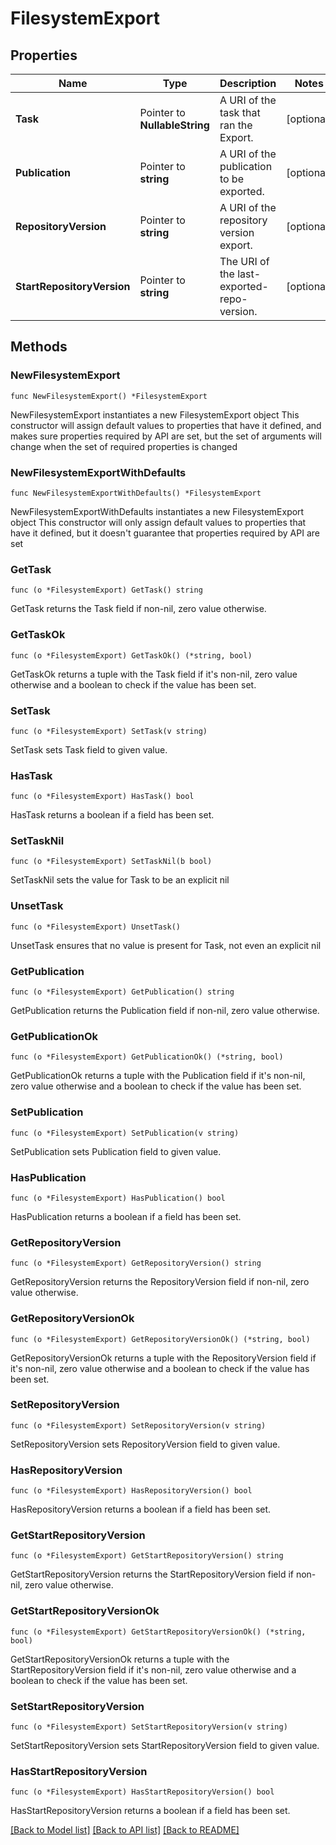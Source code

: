 # FilesystemExport

## Properties

Name | Type | Description | Notes
------------ | ------------- | ------------- | -------------
**Task** | Pointer to **NullableString** | A URI of the task that ran the Export. | [optional] 
**Publication** | Pointer to **string** | A URI of the publication to be exported. | [optional] 
**RepositoryVersion** | Pointer to **string** | A URI of the repository version export. | [optional] 
**StartRepositoryVersion** | Pointer to **string** | The URI of the last-exported-repo-version. | [optional] 

## Methods

### NewFilesystemExport

`func NewFilesystemExport() *FilesystemExport`

NewFilesystemExport instantiates a new FilesystemExport object
This constructor will assign default values to properties that have it defined,
and makes sure properties required by API are set, but the set of arguments
will change when the set of required properties is changed

### NewFilesystemExportWithDefaults

`func NewFilesystemExportWithDefaults() *FilesystemExport`

NewFilesystemExportWithDefaults instantiates a new FilesystemExport object
This constructor will only assign default values to properties that have it defined,
but it doesn't guarantee that properties required by API are set

### GetTask

`func (o *FilesystemExport) GetTask() string`

GetTask returns the Task field if non-nil, zero value otherwise.

### GetTaskOk

`func (o *FilesystemExport) GetTaskOk() (*string, bool)`

GetTaskOk returns a tuple with the Task field if it's non-nil, zero value otherwise
and a boolean to check if the value has been set.

### SetTask

`func (o *FilesystemExport) SetTask(v string)`

SetTask sets Task field to given value.

### HasTask

`func (o *FilesystemExport) HasTask() bool`

HasTask returns a boolean if a field has been set.

### SetTaskNil

`func (o *FilesystemExport) SetTaskNil(b bool)`

 SetTaskNil sets the value for Task to be an explicit nil

### UnsetTask
`func (o *FilesystemExport) UnsetTask()`

UnsetTask ensures that no value is present for Task, not even an explicit nil
### GetPublication

`func (o *FilesystemExport) GetPublication() string`

GetPublication returns the Publication field if non-nil, zero value otherwise.

### GetPublicationOk

`func (o *FilesystemExport) GetPublicationOk() (*string, bool)`

GetPublicationOk returns a tuple with the Publication field if it's non-nil, zero value otherwise
and a boolean to check if the value has been set.

### SetPublication

`func (o *FilesystemExport) SetPublication(v string)`

SetPublication sets Publication field to given value.

### HasPublication

`func (o *FilesystemExport) HasPublication() bool`

HasPublication returns a boolean if a field has been set.

### GetRepositoryVersion

`func (o *FilesystemExport) GetRepositoryVersion() string`

GetRepositoryVersion returns the RepositoryVersion field if non-nil, zero value otherwise.

### GetRepositoryVersionOk

`func (o *FilesystemExport) GetRepositoryVersionOk() (*string, bool)`

GetRepositoryVersionOk returns a tuple with the RepositoryVersion field if it's non-nil, zero value otherwise
and a boolean to check if the value has been set.

### SetRepositoryVersion

`func (o *FilesystemExport) SetRepositoryVersion(v string)`

SetRepositoryVersion sets RepositoryVersion field to given value.

### HasRepositoryVersion

`func (o *FilesystemExport) HasRepositoryVersion() bool`

HasRepositoryVersion returns a boolean if a field has been set.

### GetStartRepositoryVersion

`func (o *FilesystemExport) GetStartRepositoryVersion() string`

GetStartRepositoryVersion returns the StartRepositoryVersion field if non-nil, zero value otherwise.

### GetStartRepositoryVersionOk

`func (o *FilesystemExport) GetStartRepositoryVersionOk() (*string, bool)`

GetStartRepositoryVersionOk returns a tuple with the StartRepositoryVersion field if it's non-nil, zero value otherwise
and a boolean to check if the value has been set.

### SetStartRepositoryVersion

`func (o *FilesystemExport) SetStartRepositoryVersion(v string)`

SetStartRepositoryVersion sets StartRepositoryVersion field to given value.

### HasStartRepositoryVersion

`func (o *FilesystemExport) HasStartRepositoryVersion() bool`

HasStartRepositoryVersion returns a boolean if a field has been set.


[[Back to Model list]](../README.md#documentation-for-models) [[Back to API list]](../README.md#documentation-for-api-endpoints) [[Back to README]](../README.md)


